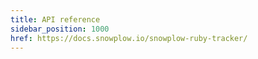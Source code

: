 ```yaml
---
title: API reference
sidebar_position: 1000
href: https://docs.snowplow.io/snowplow-ruby-tracker/
---
```


